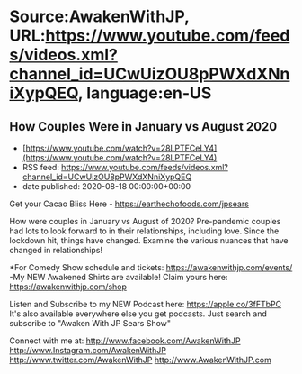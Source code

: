 # Source:AwakenWithJP, URL:https://www.youtube.com/feeds/videos.xml?channel_id=UCwUizOU8pPWXdXNniXypQEQ, language:en-US

## How Couples Were in January vs August 2020
 - [https://www.youtube.com/watch?v=28LPTFCeLY4](https://www.youtube.com/watch?v=28LPTFCeLY4)
 - RSS feed: https://www.youtube.com/feeds/videos.xml?channel_id=UCwUizOU8pPWXdXNniXypQEQ
 - date published: 2020-08-18 00:00:00+00:00

Get your Cacao Bliss Here - https://earthechofoods.com/jpsears

How were couples in January vs August of 2020? Pre-pandemic couples had lots to look forward to in their relationships, including love. Since the lockdown hit, things have changed. Examine the various nuances that have changed in relationships!

*For Comedy Show schedule and tickets: https://awakenwithjp.com/events/
-My NEW Awakened Shirts are available! Claim yours here: https://awakenwithjp.com/shop

Listen and Subscribe to my NEW Podcast here: 
https://apple.co/3fFTbPC
It's also available everywhere else you get podcasts. Just search and subscribe to "Awaken With JP Sears Show"

Connect with me at: 
http://www.facebook.com/AwakenWithJP
http://www.Instagram.com/AwakenWithJP
http://www.twitter.com/AwakenWithJP
http://www.AwakenWithJP.com

